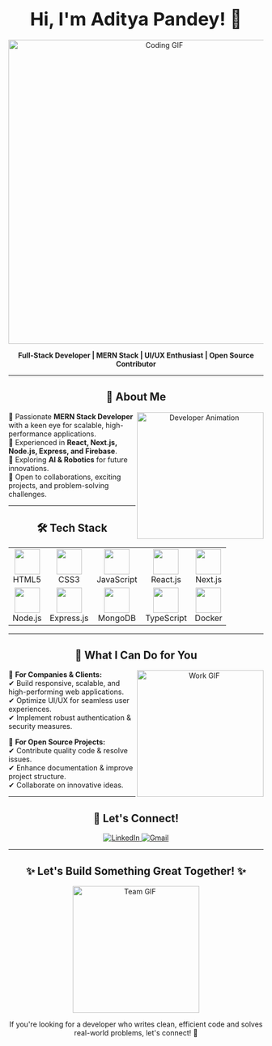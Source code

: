 <h1 align="center">
  <span style="font-size: 36px;">Hi, I'm Aditya Pandey! 👋</span>
</h1>

<p align="center">
  <img src="https://media.giphy.com/media/qgQUggAC3Pfv687qPC/giphy.gif" width="600" alt="Coding GIF">
</p>

<p align="center">
  <strong>Full-Stack Developer | MERN Stack | UI/UX Enthusiast | Open Source Contributor</strong>
</p>

---

<h2 align="center">🚀 About Me</h2>

<p align="center">
  <img src="https://media.giphy.com/media/juua9i2c2fA0AIp2iq/giphy.gif" width="250" align="right" alt="Developer Animation">
</p>

🔹 Passionate **MERN Stack Developer** with a keen eye for scalable, high-performance applications.  
🔹 Experienced in **React, Next.js, Node.js, Express, and Firebase**.  
🔹 Exploring **AI & Robotics** for future innovations.  
🔹 Open to collaborations, exciting projects, and problem-solving challenges.  

---

<h2 align="center">🛠 Tech Stack</h2>

<div align="center">
  <table>
    <tr>
      <td align="center"><img src="https://cdn.worldvectorlogo.com/logos/html-1.svg" width="50"><br>HTML5</td>
      <td align="center"><img src="https://cdn.worldvectorlogo.com/logos/css-3.svg" width="50"><br>CSS3</td>
      <td align="center"><img src="https://cdn.worldvectorlogo.com/logos/javascript-1.svg" width="50"><br>JavaScript</td>
      <td align="center"><img src="https://cdn.worldvectorlogo.com/logos/react-2.svg" width="50"><br>React.js</td>
      <td align="center"><img src="https://cdn.worldvectorlogo.com/logos/next-js.svg" width="50"><br>Next.js</td>
    </tr>
    <tr>
      <td align="center"><img src="https://cdn.worldvectorlogo.com/logos/nodejs-icon.svg" width="50"><br>Node.js</td>
      <td align="center"><img src="https://cdn.worldvectorlogo.com/logos/express-109.svg" width="50"><br>Express.js</td>
      <td align="center"><img src="https://cdn.worldvectorlogo.com/logos/mongodb-icon-1.svg" width="50"><br>MongoDB</td>
      <td align="center"><img src="https://cdn.worldvectorlogo.com/logos/typescript.svg" width="50"><br>TypeScript</td>
      <td align="center"><img src="https://cdn.worldvectorlogo.com/logos/docker.svg" width="50"><br>Docker</td>
    </tr>
  </table>
</div>

---

<h2 align="center">🌟 What I Can Do for You</h2>

<p align="center">
  <img src="https://media.giphy.com/media/VbnUQpnihPSIgIXuZv/giphy.gif" width="250" align="right" alt="Work GIF">
</p>

🔹 **For Companies & Clients:**  
✔ Build responsive, scalable, and high-performing web applications.  
✔ Optimize UI/UX for seamless user experiences.  
✔ Implement robust authentication & security measures.  

🔹 **For Open Source Projects:**  
✔ Contribute quality code & resolve issues.  
✔ Enhance documentation & improve project structure.  
✔ Collaborate on innovative ideas.  

---

<h2 align="center">📩 Let's Connect!</h2>

<p align="center">
  <a href="https://www.linkedin.com/in/aditya-pandey-0661881ba/">
    <img src="https://img.shields.io/badge/LinkedIn-adityapandey-blue?logo=linkedin&style=for-the-badge" alt="LinkedIn">
  </a>
  <a href="mailto:adityapandeyp1234@gmail.com">
    <img src="https://img.shields.io/badge/Gmail-adityapandeyp1234@gmail.com-red?logo=gmail&style=for-the-badge" alt="Gmail">
  </a>
</p>

---

<h2 align="center">✨ Let's Build Something Great Together! ✨</h2>

<p align="center">
  <img src="https://media.giphy.com/media/k0ijJhqrUP4T2EvmJ1/giphy.gif" width="250" alt="Team GIF">
</p>

<p align="center">If you're looking for a developer who writes clean, efficient code and solves real-world problems, let's connect! 🚀</p>
